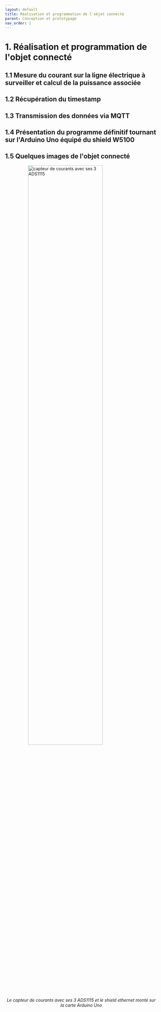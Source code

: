 ```yaml
---
layout: default
title: Réalisation et programmation de l'objet connecté
parent: Conception et prototypage
nav_order: 1
---
```


# 1. Réalisation et programmation de l'objet connecté

## 1.1 Mesure du courant sur la ligne électrique à surveiller et calcul de la puissance associée


## 1.2 Récupération du timestamp


## 1.3 Transmission des données via MQTT


## 1.4 Présentation du programme définitif tournant sur l'Arduino Uno équipé du shield W5100


## 1.5 Quelques images de l'objet connecté

<img
    style="display: block; 
           margin-left: auto;
           margin-right: auto;
           width: 70%;"
src="./images/capteur_courant_3_ads.jpg"
alt = "capteur de courants avec ses 3 ADS1115">
<p style="text-align: center;"><em>Le capteur de courants avec ses 3 ADS1115 et le shield ethernet monté sur la carte Arduino Uno</em></p>